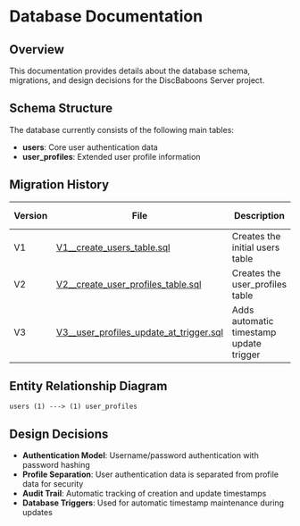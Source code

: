 # Database Documentation

## Overview

This documentation provides details about the database schema, migrations, and design decisions for the DiscBaboons Server project.

## Schema Structure

The database currently consists of the following main tables:

- **users**: Core user authentication data
- **user_profiles**: Extended user profile information

## Migration History

| Version | File | Description | Date Applied |
|---------|------|-------------|--------------|
| V1 | [V1__create_users_table.sql](/sql/versioned/V1__create_users_table.sql) | Creates the initial users table | - |
| V2 | [V2__create_user_profiles_table.sql](/sql/versioned/V2__create_user_profiles_table.sql) | Creates the user_profiles table | - |
| V3 | [V3__user_profiles_update_at_trigger.sql](/sql/versioned/V3__user_profiles_update_at_trigger.sql) | Adds automatic timestamp update trigger | - |

## Entity Relationship Diagram

```
users (1) ---> (1) user_profiles
```

## Design Decisions

- **Authentication Model**: Username/password authentication with password hashing
- **Profile Separation**: User authentication data is separated from profile data for security
- **Audit Trail**: Automatic tracking of creation and update timestamps
- **Database Triggers**: Used for automatic timestamp maintenance during updates